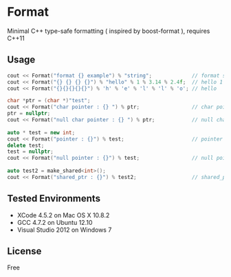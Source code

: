 Format
======

Minimal C++ type-safe formatting ( inspired by boost-format ), requires C++11


Usage
-----


```cpp
cout << Format("format {} example") % "string";             // format string example
cout << Format("{} {} {} {}") % "hello" % 1 % 3.14 % 2.4f;  // hello 1 3.140000 2.400000
cout << Format("{}{}{}{}{}") % 'h' % 'e' % 'l' % 'l' % 'o'; // hello

char *ptr = (char *)"test";
cout << Format("char pointer : {} ") % ptr;                 // char pointer : test
ptr = nullptr;
cout << Format("null char pointer : {} ") % ptr;            // null char pointer : (null)
	
auto * test = new int;
cout << Format("pointer : {}") % test;                      // pointer : 0x00007f815a4000e0
delete test;
test = nullptr;
cout << Format("null pointer : {}") % test;                 // null pointer : 0x0000000000000000
	
auto test2 = make_shared<int>();
cout << Format("shared_ptr : {}") % test2;                  // shared_ptr : 0x00007fa610403958
```

Tested Environments
-------------------

* XCode 4.5.2 on Mac OS X 10.8.2
* GCC 4.7.2 on Ubuntu 12.10
* Visual Studio 2012 on Windows 7

License
-------

Free

